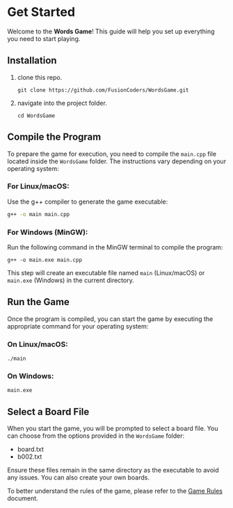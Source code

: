 # Get Started

Welcome to the **Words Game**! This guide will help you set up everything you need to start playing.

## Installation
1. clone this repo.
    ```
    git clone https://github.com/FusionCoders/WordsGame.git
    ```

2. navigate into the project folder.
    ```
    cd WordsGame
    ```

## Compile the Program

To prepare the game for execution, you need to compile the `main.cpp` file located inside the `WordsGame` folder. The instructions vary depending on your operating system:

### For Linux/macOS:
Use the g++ compiler to generate the game executable:
  ```bash
  g++ -o main main.cpp
  ```

### For Windows (MinGW):
Run the following command in the MinGW terminal to compile the program:
  ```
  g++ -o main.exe main.cpp
  ```

This step will create an executable file named `main` (Linux/macOS) or `main.exe` (Windows) in the current directory.

## Run the Game
Once the program is compiled, you can start the game by executing the appropriate command for your operating system:

### On Linux/macOS:
    
  ```
  ./main
  ```

### On Windows:
  ```
  main.exe
  ```

## Select a Board File
When you start the game, you will be prompted to select a board file. You can choose from the options provided in the `WordsGame` folder:

- board.txt
- b002.txt
  
Ensure these files remain in the same directory as the executable to avoid any issues. You can also create your own boards.

To better understand the rules of the game, please refer to the [Game Rules](docs/1.game_rules.md) document.